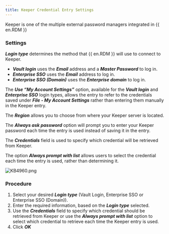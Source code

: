 ```yaml
---
title: Keeper Credential Entry Settings
---
```

Keeper is one of the multiple external password managers integrated in {{ en.RDM }}

### Settings

***Login type*** determines the method that {{ en.RDM }} will use to connect to Keeper.  

* ***Vault login*** uses the ***Email*** address and a ***Master Password*** to log in.
* ***Enterprise SSO*** uses the ***Email*** address to log in.
* ***Enterprise SSO (Domain)*** uses the ***Enterprise domain*** to log in.

The ***Use “My Account Settings”*** option, available for the ***Vault login*** and ***Enterprise SSO*** login types, allows the entry to refer to the credentials saved under ***File - My Account Settings*** rather than entering them manually in the Keeper entry.  

The ***Region*** allows you to choose from where your Keeper server is located.  

The ***Always ask password*** option will prompt you to enter your Keeper password each time the entry is used instead of saving it in the entry.  

The ***Credentials*** field is used to specify which credential will be retrieved from Keeper.  

The option ***Always prompt with list*** allows users to select the credential each time the entry is used, rather than determining it.  

![KB4960.png](/img/en/kb/KB4960.png)

### Procedure

1. Select your desired ***Login type*** (Vault Login, Enterprise SSO or Enterprise SSO (Domain)).
1. Enter the required information, based on the ***Login type*** selected.
1. Use the ***Credentials*** field to specify which credential should be retrieved from Keeper or use the ***Always prompt with list*** option to select which credential to retrieve each time the Keeper entry is used.
1. Click ***OK***
